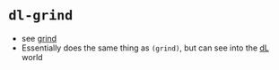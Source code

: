 `dl-grind`
========
- see [grind](pages/grind.md)
- Essentially does the same thing as `(grind)`, but can see into the [dL](pages/dl.md) world
